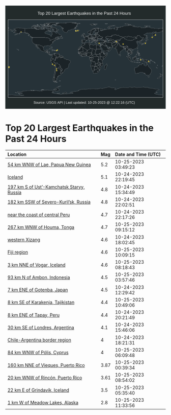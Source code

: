 ![Map](./map.png)

# Top 20 Largest Earthquakes in the Past 24 Hours

| Location | Mag | Date and Time (UTC) |
|:---|:---|:---|
| [54 km WNW of Lae, Papua New Guinea](https://earthquake.usgs.gov/earthquakes/eventpage/us7000l65d) | 5.2 | 10-25-2023 03:49:23 |
| [Iceland](https://earthquake.usgs.gov/earthquakes/eventpage/us7000l63e) | 5.1 | 10-24-2023 22:19:45 |
| [197 km S of Ust’-Kamchatsk Staryy, Russia](https://earthquake.usgs.gov/earthquakes/eventpage/us7000l60h) | 4.8 | 10-24-2023 15:34:49 |
| [182 km SSW of Severo-Kuril’sk, Russia](https://earthquake.usgs.gov/earthquakes/eventpage/us7000l63a) | 4.8 | 10-24-2023 22:02:51 |
| [near the coast of central Peru](https://earthquake.usgs.gov/earthquakes/eventpage/us7000l63d) | 4.7 | 10-24-2023 22:17:26 |
| [267 km WNW of Houma, Tonga](https://earthquake.usgs.gov/earthquakes/eventpage/us7000l67v) | 4.7 | 10-25-2023 09:15:12 |
| [western Xizang](https://earthquake.usgs.gov/earthquakes/eventpage/us7000l61c) | 4.6 | 10-24-2023 18:02:45 |
| [Fiji region](https://earthquake.usgs.gov/earthquakes/eventpage/us7000l684) | 4.6 | 10-25-2023 10:09:15 |
| [3 km NNE of Vogar, Iceland](https://earthquake.usgs.gov/earthquakes/eventpage/us7000l66j) | 4.6 | 10-25-2023 08:18:43 |
| [93 km N of Ambon, Indonesia](https://earthquake.usgs.gov/earthquakes/eventpage/us7000l65f) | 4.5 | 10-25-2023 03:57:46 |
| [7 km ENE of Gotenba, Japan](https://earthquake.usgs.gov/earthquakes/eventpage/us7000l5yw) | 4.5 | 10-24-2023 12:29:42 |
| [8 km SE of Karakenja, Tajikistan](https://earthquake.usgs.gov/earthquakes/eventpage/us7000l687) | 4.4 | 10-25-2023 10:49:06 |
| [8 km ENE of Tapay, Peru](https://earthquake.usgs.gov/earthquakes/eventpage/us7000l62h) | 4.4 | 10-24-2023 20:21:49 |
| [30 km SE of Londres, Argentina](https://earthquake.usgs.gov/earthquakes/eventpage/us7000l60k) | 4.1 | 10-24-2023 15:46:06 |
| [Chile-Argentina border region](https://earthquake.usgs.gov/earthquakes/eventpage/us7000l61i) | 4 | 10-24-2023 18:21:31 |
| [84 km WNW of Pólis, Cyprus](https://earthquake.usgs.gov/earthquakes/eventpage/us7000l65y) | 4 | 10-25-2023 06:09:48 |
| [160 km NNE of Vieques, Puerto Rico](https://earthquake.usgs.gov/earthquakes/eventpage/pr2023298000) | 3.87 | 10-25-2023 00:39:34 |
| [20 km WNW of Rincón, Puerto Rico](https://earthquake.usgs.gov/earthquakes/eventpage/pr2023298001) | 3.61 | 10-25-2023 08:54:02 |
| [22 km E of Grindavík, Iceland](https://earthquake.usgs.gov/earthquakes/eventpage/us7000l661) | 3.5 | 10-25-2023 05:35:40 |
| [1 km W of Meadow Lakes, Alaska](https://earthquake.usgs.gov/earthquakes/eventpage/ak023dp0wdsb) | 2.8 | 10-25-2023 11:33:56 |
